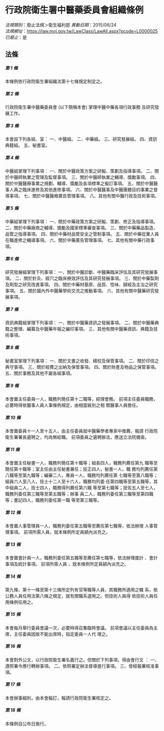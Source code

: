 # 行政院衛生署中醫藥委員會組織條例

*法規類別*：廢止法規＞衛生福利部
*異動日期*：2015/06/24  
*法規網址*：https://law.moj.gov.tw/LawClass/LawAll.aspx?pcode=L0000025
*已廢止*：是


## 法條
##### 第 1 條
本條例依行政院衛生署組織法第十七條規定制定之。

##### 第 2 條
行政院衛生署中醫藥委員會 (以下簡稱本會) 掌理中醫中藥各項行政事務
及研究發展工作。

##### 第 3 條
本會設下列各組、室：
一、中醫組。
二、中藥組。
三、研究發展組。
四、資訊典籍組。
五、秘書室。


##### 第 4 條
中醫組掌理下列事項：
一、關於中醫政策方案之研擬、策劃及指導事項。
二、關於中醫師執業之管理及監督事項。
三、關於中醫師執業之輔導、獎勵事項。
四、關於中醫醫療事業之規劃、輔導、獎勵及各項標準之擬訂事項。
五、關於中醫醫事人員之臨床進修及其他進修事項。
六、關於中醫醫事及中醫團體目的事業之督導事項。
七、關於中醫醫療廣告管理事項。
八、其他有關中醫行政及技術事項。


##### 第 5 條
中藥組掌理下列事項：
一、關於中藥政策方案之研擬、策劃、修正及指導事項。
二、關於中藥廠商之輔導、獎勵及國家標準審查事項。
三、關於中藥藥品製造、品管之指導事項。
四、關於中藥材品管安全之管制事項。
五、關於中藥從業人員在職進修之輔導事項。
六、關於中藥廣告管理事項。
七、其他有關中藥行政事項。


##### 第 6 條
研究發展組掌理下列事項：
一、關於中醫診斷、中醫藥臨床評估及其研究發展事項。
二、關於針灸、經穴之臨床療效評估及其研究發展事項。
三、關於中藥製劑及劑型之研究改進事項。
四、關於中藥材基原、品質、性味、歸經及主治之研究事項。
五、關於國內外中醫藥學術交流之推動事項。
六、其他有關中醫藥研究發展事項。


##### 第 7 條
資訊典籍組掌理下列事項：
一、關於中醫藥資訊之發展事項。
二、關於中醫藥典籍之整理、編纂及中醫藥年報之編印事項。
三、其他有關中醫藥資訊、典籍及技術事項。


##### 第 8 條
秘書室掌理下列事項：
一、關於文書之收發、繕校及保管事項。
二、關於印信之典守事項。
三、關於經費之出納及保管事項。
四、關於財產及物品之保管事項。
五、關於事務及其他不屬各組事項。


##### 第 9 條
本會置主任委員一人，職務列簡任第十二職等，綜理會務。
前項主任委員職務，必要時得依醫事人員人事條例規定，由相當級別之相
關醫事人員擔任。

##### 第 10 條
本會置委員十一人至十五人，由主任委員就中醫藥學者專家中推薦，報請
行政院衛生署署長遴聘之，均為無給職。
前項委員之遴聘辦法，應送立法院備查。

##### 第 11 條
本會置主任秘書一人，職務列簡任第十職等；組長四人，職務列薦任第九
職等至簡任第十職等；室主任由主任秘書兼任；技正四人，秘書一人，職
務均列薦任第八職等至第九職等；編審二人，專員一人，職務均列薦任第
七職等至第八職等；組員六人至八人，技士十二人至十六人，職務均列委
任第四職等至第五職等，其中組員二人，技士四人，職務得列薦任第六職
等至第七職等；技佐五人至七人，職務列委任第三職等至第五職等；辦事
員二人，職務列委任第三職等至第四職等；書記四人，職務列委任第一職
等至第三職等。

##### 第 12 條
本會置人事管理員一人，職務列委任第五職等至薦任第七職等，依法辦理
人事管理事項。
前項所需人員，就本條例所定員額內派充之。

##### 第 13 條
本會置會計員一人，職務列委任第五職等至薦任第七職等，依法辦理歲計
、會計事項及統計事項。
前項所需人員 ，就本條例所定員額內派充之。

##### 第 14 條
第九條、第十一條至第十三條所定列有官等職等人員，其職務所適用之職
系，依公務人員任用法第八條之規定，就有關職系選用之。但技術人員得
依技術人員任用條例任用之。

##### 第 15 條
本會每月舉行委員會議一次，必要時得召集臨時會議。
前項會議以主任委員為主席，主任委員因故不能出席時，指定委員一人代
理之。

##### 第 16 條
本會對外公文，以行政院衛生署名義行之。但關於下列事項，得由會行文
：
一、遵照署令應行轉辦事項。
二、依照署定辦法督導進行事項。
三、曾經報署核准事項。


##### 第 17 條
本會辦事細則，由本會擬訂，報請行政院衛生署核定之。

##### 第 18 條
本條例自公布日施行。


